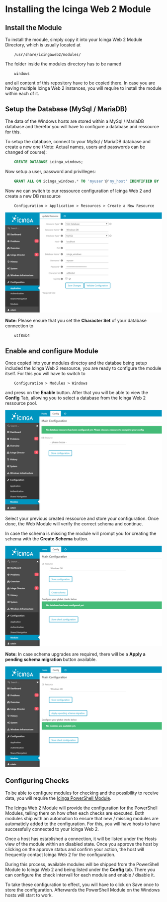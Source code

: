 Installing the Icinga Web 2 Module
=====================================

Install the Module
-------------

To install the module, simply copy it into your Icinga Web 2 Module Directory, which is usually located at

```
    /usr/share/icingaweb2/modules/
```

The folder inside the modules directory has to be named

```
    windows
```

and all content of this repository have to be copied there. In case you are having multiple Icinga Web 2 instances, you will require to install the module within each of it.

Setup the Database (MySql / MariaDB)
-------------

The data of the Windows hosts are stored within a MySql / MariaDB database and therefor you will have to configure a database and ressource for this.

To setup the database, connect to your MySql / MariaDB database and create a new one (Note: Actual names, users and passwords can be changed of course):

```sql
    CREATE DATABASE icinga_windows;
```

Now setup a user, password and privilleges:

```sql
    GRANT ALL ON icinga_windows.* TO 'myuser'@'my_host' IDENTIFIED BY 'mypassword';
```

Now we can switch to our ressource configuration of Icinga Web 2 and create a new DB ressource

```
    Configuration > Application > Resources > Create a New Resource
```

![Create Ressource](images/01_installation/01_create_ressource.png)

**Note:** Please ensure that you set the **Character Set** of your database connection to

```
    utf8mb4
```

Enable and configure Module
-------------

Once copied into your modules directoy and the databse being setup included the Icinga Web 2 ressource, you are ready to configure the module itself. For this you will have to switch to

```
    Configuration > Modules > Windows
```

and press on the **Enable** button. After that you will be able to view the **Config** Tab, allowing you to select a database from the Icinga Web 2 ressource pool.

![Set the DB ressource](images/01_installation/02_select_ressource.png)

Select your previous created ressource and store your configuration. Once done, the Web Module will verify the correct schema and continue.

In case the schema is missing the module will prompt you for creating the schema with the **Create Schema** button.

![Set the DB ressource](images/01_installation/03_create_schema.png)

**Note:** In case schema upgrades are required, there will be a **Apply a pending schema migration** button available.

![Set the DB ressource](images/01_installation/04_schema_migrations.png)

Configuring Checks
-------------

To be able to configure modules for checking and the possibility to receive data, you will require the [Icinga PowerShell Module](https://github.com/LordHepipud/icinga-module-windows).

The Icinga Web 2 Module will provide the configuration for the PowerShell Modules, telling them on how often each checks are executed. Both modules ship with an automation to ensure that new / missing modules are automaticly added to the configuration. For this, you will have hosts to have successfully connected to your Icinga Web 2.

Once a host has established a connection, it will be listed under the Hosts view of the module within an disabled state. Once you approve the host by clicking on the approve status and confirm your action, the host will frequently contact Icinga Web 2 for the configuration.

During this process, available modules will be shipped from the PowerShell Module to Icinga Web 2 and being listed under the **Config** tab. There you can configure the check intervall for each module and enable / disable it.

To take these configuration to effect, you will have to click on Save once to store the configuration. Afterwards the PowerShell Module on the Windows hosts will start to work.